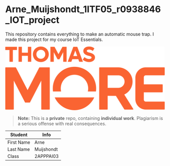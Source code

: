 # Arne_Muijshondt_1ITF05_r0938846_IOT_project
This repository contains everything to make an automatic mouse trap. 
I made this project for my course IoT Essentials.

![Thomas More University of Applied Sciences](logo.svg)
> **Note:** This is a **private** repo, containing **individual work**.
Plagiarism is a serious offense with real consequences.

| Student | Info       |
| --- |------------|
| First Name | Arne       |
| Last Name| Muijshondt |
| Class | 2APPPAI03     |
